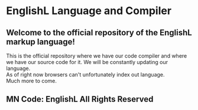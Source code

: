 # EnglishL Language and Compiler
## Welcome to the official repository of the EnglishL markup language!
This is the official repository where we have our code compiler and where we have our source code for it. We will be constantly updating our language.\
As of right now browsers can't unfortunately index out language.\
Much more to come.

## MN Code: EnglishL All Rights Reserved
